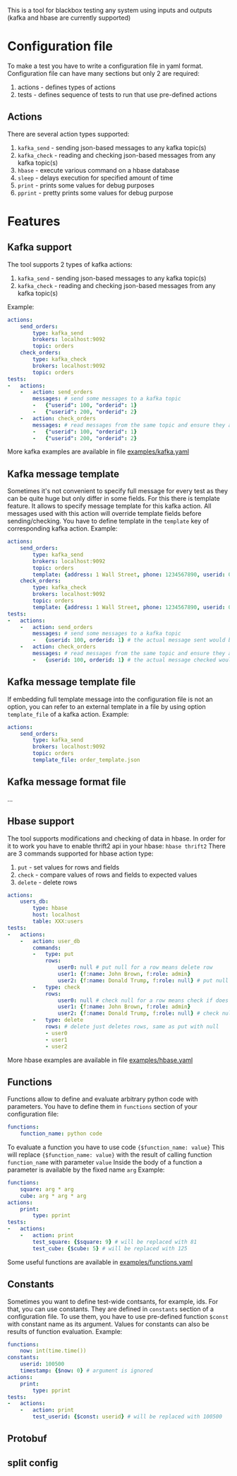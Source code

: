 This is a tool for blackbox testing any system using inputs and outputs (kafka and hbase are currently supported)

# Configuration file
To make a test you have to write a configuration file in yaml format.
Configuration file can have many sections but only 2 are required:
1. actions - defines types of actions
2. tests - defines sequence of tests to run that use pre-defined actions

## Actions
There are several action types supported:
1. `kafka_send` - sending json-based messages to any kafka topic(s)
2. `kafka_check` - reading and checking json-based messages from any kafka topic(s)
3. `hbase` - execute various command on a hbase database
4. `sleep` - delays execution for specified amount of time
5. `print` - prints some values for debug purposes
6. `pprint` - pretty prints some values for debug purpose


# Features

## Kafka support
The tool supports 2 types of kafka actions:
1. `kafka_send` - sending json-based messages to any kafka topic(s)
2. `kafka_check` - reading and checking json-based messages from any kafka topic(s)

Example:
```yaml
actions:
    send_orders:
        type: kafka_send
        brokers: localhost:9092
        topic: orders
    check_orders:
        type: kafka_check
        brokers: localhost:9092
        topic: orders
tests:
-   actions:
    -   action: send_orders
        messages: # send some messages to a kafka topic
        -   {"userid": 100, "orderid": 1}
        -   {"userid": 200, "orderid": 2}
    -   action: check_orders
        messages: # read messages from the same topic and ensure they are as expected (order does not matter)
        -   {"userid": 100, "orderid": 1}
        -   {"userid": 200, "orderid": 2}
```

More kafka examples are available in file [examples/kafka.yaml](examples/kafka.yaml)

## Kafka message template
Sometimes it's not convenient to specify full message for every test as they can be quite huge but only differ in some fields.
For this there is template feature. It allows to specify message template for this kafka action. All messages used with this action will override template fields before sending/checking. You have to define template in the `template` key of corresponding kafka action.
Example:
```yaml
actions:
    send_orders:
        type: kafka_send
        brokers: localhost:9092
        topic: orders
        template: {address: 1 Wall Street, phone: 1234567890, userid: 0}
    check_orders:
        type: kafka_check
        brokers: localhost:9092
        topic: orders
        template: {address: 1 Wall Street, phone: 1234567890, userid: 0}
tests:
-   actions:
    -   action: send_orders
        messages: # send some messages to a kafka topic
        -   {userid: 100, orderid: 1} # the actual message sent would be {userid: 100, orderid: 1, address: 1 Wall Street, phone: 1234567890}
    -   action: check_orders
        messages: # read messages from the same topic and ensure they are as expected (order does not matter)
        -   {userid: 100, orderid: 1} # the actual message checked would be {userid: 100, orderid: 1, address: 1 Wall Street, phone: 1234567890}
```

## Kafka message template file
If embedding full template message into the configuration file is not an option, you can refer to an external template in a file by using
option `template_file` of a kafka action.
Example:
```yaml
actions:
    send_orders:
        type: kafka_send
        brokers: localhost:9092
        topic: orders
        template_file: order_template.json
```

## Kafka message format file
...

## Hbase support
The tool supports modifications and checking of data in hbase.
In order for it to work you have to enable thrift2 api in your hbase: `hbase thrift2`
There are 3 commands supported for hbase action type:
1. `put` - set values for rows and fields
2. `check` - compare values of rows and fields to expected values
3. `delete` - delete rows
```yaml
actions:
    users_db:
        type: hbase
        host: localhost
        table: XXX:users
tests:
-   actions:
    -   action: user_db
        commands:
        -   type: put
            rows:
                user0: null # put null for a row means delete row
                user1: {f:name: John Brown, f:role: admin}
                user2: {f:name: Donald Trump, f:role: null} # put null for a field means delete field
        -   type: check
            rows:
                user0: null # check null for a row means check if does not exist
                user1: {f:name: John Brown, f:role: admin}
                user2: {f:name: Donald Trump, f:role: null} # check null for a field means check that field does not exist
        -   type: delete
            rows: # delete just deletes rows, same as put with null
            - user0
            - user1
            - user2
```

More hbase examples are available in file [examples/hbase.yaml](examples/hbase.yaml)

## Functions
Functions allow to define and evaluate arbitrary python code with parameters.
You have to define them in `functions` section of your configuration file:
```yaml
functions:
    function_name: python code
```
To evaluate a function you have to use code `{$function_name: value}`
This will replace `{$function_name: value}` with the result of calling function `function_name` with parameter `value`
Inside the body of a function a parameter is available by the fixed name `arg`
Example:
```yaml
functions:
    square: arg * arg
    cube: arg * arg * arg
actions:
    print:
        type: pprint
tests:
-   actions:
    -   action: print
        test_square: {$square: 9} # will be replaced with 81
        test_cube: {$cube: 5} # will be replaced with 125
```
Some useful functions are available in [examples/functions.yaml](examples/functions.yaml)

## Constants
Sometimes you want to define test-wide contsants, for example, ids.
For that, you can use constants. They are defined in `constants` section of a configuration file.
To use them, you have to use pre-defined function `$const` with constant name as its argument.
Values for constants can also be results of function evaluation.
Example:
```yaml
functions:
    now: int(time.time())
constants:
    userid: 100500
    timestamp: {$now: 0} # argument is ignored
actions:
    print:
        type: pprint
tests:
-   actions:
    -   action: print
        test_userid: {$const: userid} # will be replaced with 100500
```

## Protobuf

## split config
